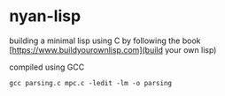 # nyan-lisp

building a minimal lisp using C by following the book [https://www.buildyourownlisp.com](build your own lisp)

compiled using GCC

```
gcc parsing.c mpc.c -ledit -lm -o parsing
```
